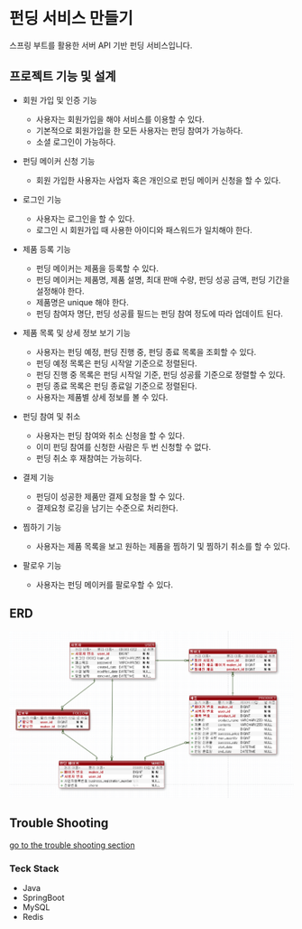 # 펀딩 서비스 만들기 

스프링 부트를 활용한 서버 API 기반 펀딩 서비스입니다.

## 프로젝트 기능 및 설계
- 회원 가입 및 인증 기능
  - 사용자는 회원가입을 해야 서비스를 이용할 수 있다.
  - 기본적으로 회원가입을 한 모든 사용자는 펀딩 참여가 가능하다.
  - 소셜 로그인이 가능하다. 

- 펀딩 메이커 신청 기능
  - 회원 가입한 사용자는 사업자 혹은 개인으로 펀딩 메이커 신청을 할 수 있다. 

- 로그인 기능
  - 사용자는 로그인을 할 수 있다.
  - 로그인 시 회원가입 때 사용한 아이디와 패스워드가 일치해야 한다. 

- 제품 등록 기능
  - 펀딩 메이커는 제품을 등록할 수 있다.
  - 펀딩 메이커는 제품명, 제품 설명, 최대 판매 수량, 펀딩 성공 금액, 펀딩 기간을 설정해야 한다.
  - 제품명은 unique 해야 한다. 
  - 펀딩 참여자 명단, 펀딩 성공률 필드는 펀딩 참여 정도에 따라 업데이트 된다.  

- 제품 목록 및 상세 정보 보기 기능
  - 사용자는 펀딩 예정, 펀딩 진행 중, 펀딩 종료 목록을 조회할 수 있다.
  - 펀딩 예정 목록은 펀딩 시작알 기준으로 정렬된다.
  - 펀딩 진행 중 목록은 펀딩 시작일 기준, 펀딩 성공률 기준으로 정렬할 수 있다.
  - 펀딩 종료 목록은 펀딩 종료일 기준으로 정렬된다.
  - 사용자는 제품별 상세 정보를 볼 수 있다. 

- 펀딩 참여 및 취소
  - 사용자는 펀딩 참여와 취소 신청을 할 수 있다.
  - 이미 펀딩 참여를 신청한 사람은 두 번 신청할 수 없다.
  - 펀딩 취소 후 재참여는 가능히다.

- 결제 기능
  - 펀딩이 성공한 제품만 결제 요청을 할 수 있다.
  - 결제요청 로깅을 남기는 수준으로 처리한다.

- 찜하기 기능
  - 사용자는 제품 목록을 보고 원하는 제품을 찜하기 및 찜하기 취소를 할 수 있다.

- 팔로우 기능
  - 사용자는 펀딩 메이커를 팔로우할 수 있다.
 
## ERD
![image](eXERD.png)


## Trouble Shooting
[go to the trouble shooting section](TROUBLE_SHOOTING.md)


### Teck Stack
- Java
- SpringBoot
- MySQL
- Redis
